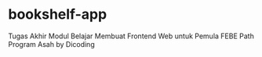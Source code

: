 # bookshelf-app
Tugas Akhir Modul Belajar Membuat Frontend Web untuk Pemula FEBE Path Program Asah by Dicoding
